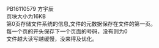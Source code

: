 PB16110579 方宇辰<br>
页块大小为16KB<br>
第0页存储文件系统的信息,文件的元数据保存在文件的第一页。<br>
每一个页的开头保存下一个页面的号码，没有则为0<br>
文件越大读写越缓慢，没来得及优化。
